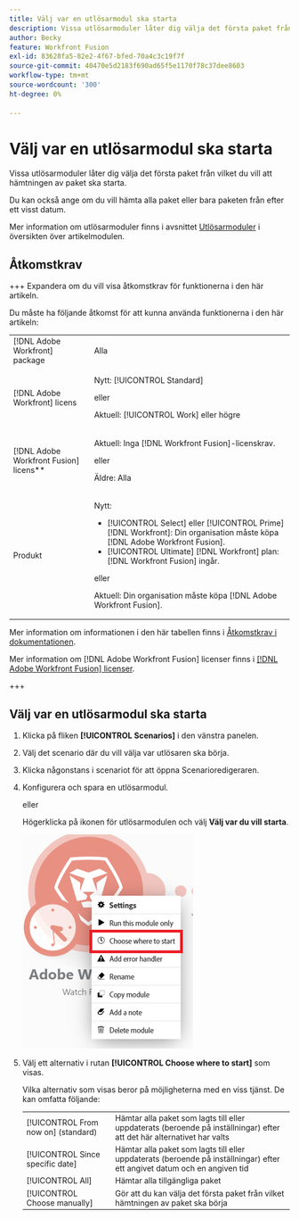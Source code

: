```yaml
---
title: Välj var en utlösarmodul ska starta
description: Vissa utlösarmoduler låter dig välja det första paket från vilket du vill att hämtningen av paket ska starta.
author: Becky
feature: Workfront Fusion
exl-id: 83628fa5-82e2-4f67-bfed-70a4c3c19f7f
source-git-commit: 40470e5d2183f690ad65f5e1170f78c37dee8603
workflow-type: tm+mt
source-wordcount: '300'
ht-degree: 0%

---
```


# Välj var en utlösarmodul ska starta

Vissa utlösarmoduler låter dig välja det första paket från vilket du vill att hämtningen av paket ska starta.

Du kan också ange om du vill hämta alla paket eller bara paketen från efter ett visst datum.

Mer information om utlösarmoduler finns i avsnittet [Utlösarmoduler](/help/workfront-fusion/get-started-with-fusion/understand-fusion/module-overview.md#trigger-modules) i översikten över artikelmodulen.

## Åtkomstkrav

+++ Expandera om du vill visa åtkomstkrav för funktionerna i den här artikeln.

Du måste ha följande åtkomst för att kunna använda funktionerna i den här artikeln:

<table style="table-layout:auto">
 <col> 
 <col> 
 <tbody> 
  <tr> 
   <td role="rowheader">[!DNL Adobe Workfront] package</td> 
   <td> <p>Alla</p> </td> 
  </tr> 
  <tr data-mc-conditions=""> 
   <td role="rowheader">[!DNL Adobe Workfront] licens</td> 
   <td> <p>Nytt: [!UICONTROL Standard]</p><p>eller</p><p>Aktuell: [!UICONTROL Work] eller högre</p> </td> 
  </tr> 
  <tr> 
   <td role="rowheader">[!DNL Adobe Workfront Fusion] licens**</td> 
   <td>
   <p>Aktuell: Inga [!DNL Workfront Fusion]-licenskrav.</p>
   <p>eller</p>
   <p>Äldre: Alla </p>
   </td> 
  </tr> 
  <tr> 
   <td role="rowheader">Produkt</td> 
   <td>
   <p>Nytt:</p> <ul><li>[!UICONTROL Select] eller [!UICONTROL Prime] [!DNL Workfront]: Din organisation måste köpa [!DNL Adobe Workfront Fusion].</li><li>[!UICONTROL Ultimate] [!DNL Workfront] plan: [!DNL Workfront Fusion] ingår.</li></ul>
   <p>eller</p>
   <p>Aktuell: Din organisation måste köpa [!DNL Adobe Workfront Fusion].</p>
   </td> 
  </tr>
 </tbody> 
</table>

Mer information om informationen i den här tabellen finns i [Åtkomstkrav i dokumentationen](/help/workfront-fusion/references/licenses-and-roles/access-level-requirements-in-documentation.md).

Mer information om [!DNL Adobe Workfront Fusion] licenser finns i [[!DNL Adobe Workfront Fusion] licenser](/help/workfront-fusion/set-up-and-manage-workfront-fusion/licensing-operations-overview/license-automation-vs-integration.md).

+++

## Välj var en utlösarmodul ska starta

1. Klicka på fliken **[!UICONTROL Scenarios]** i den vänstra panelen.
1. Välj det scenario där du vill välja var utlösaren ska börja.
1. Klicka någonstans i scenariot för att öppna Scenarioredigeraren.
1. Konfigurera och spara en utlösarmodul.

   eller

   Högerklicka på ikonen för utlösarmodulen och välj **Välj var du vill starta**.

   ![Välj var du vill börja](assets/choose-where-to-start.png)

1. Välj ett alternativ i rutan **[!UICONTROL Choose where to start]** som visas.

   Vilka alternativ som visas beror på möjligheterna med en viss tjänst. De kan omfatta följande:

   <table style="table-layout:auto">
    <col> 
    <col> 
    <tbody>
    <tr>
    <td>[!UICONTROL From now on] (standard)</td>
    <td>Hämtar alla paket som lagts till eller uppdaterats (beroende på inställningar) efter att det här alternativet har valts</td>
    </tr>
     <tr>
    <td>[!UICONTROL Since specific date]</td>
    <td>Hämtar alla paket som lagts till eller uppdaterats (beroende på inställningar) efter ett angivet datum och en angiven tid</td>
      </tr>
      <tr>
    <td>[!UICONTROL All]</td>
    <td>Hämtar alla tillgängliga paket</td>
     </tr>
      <tr>
    <td>[!UICONTROL Choose manually]</td>
    <td>Gör att du kan välja det första paket från vilket hämtningen av paket ska börja</td>
     </tr>
     </tbody>
   </table>
